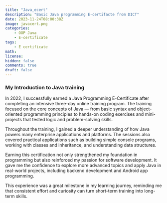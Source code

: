 ```yaml
---
title: "Java_ecert"
description: "Basic Java programming E-certifacte from DICT"
date: 2023-11-24T08:00:38Z
image: javacert.png
categories:
    - OOP Java
    - E-certificate
tags:
    - E certificate
math: 
license: 
hidden: false
comments: true
draft: false
---
```

### My Introduction to Java training

In 2022, I successfully earned a Java Programming E-Certificate after completing an intensive three-day online training program. The training focused on the core concepts of Java — from basic syntax and object-oriented programming principles to hands-on coding exercises and mini-projects that tested logic and problem-solving skills.

Throughout the training, I gained a deeper understanding of how Java powers many enterprise applications and platforms. The sessions also covered practical applications such as building simple console programs, working with classes and inheritance, and understanding data structures.

Earning this certification not only strengthened my foundation in programming but also reinforced my passion for software development. It gave me the confidence to explore more advanced topics and apply Java in real-world projects, including backend development and Android app programming.

This experience was a great milestone in my learning journey, reminding me that consistent effort and curiosity can turn short-term training into long-term skills.
